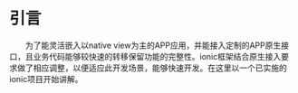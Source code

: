 # 引言
&emsp;&emsp;为了能灵活嵌入以native view为主的APP应用，并能接入定制的APP原生接口，且业务代码能够较快速的转移保留功能的完整性。ionic框架结合原生接入要求做了相应调整，以便适应此开发场景，能够快速开发。在这里以一个已实施的ionic项目开始讲解。  